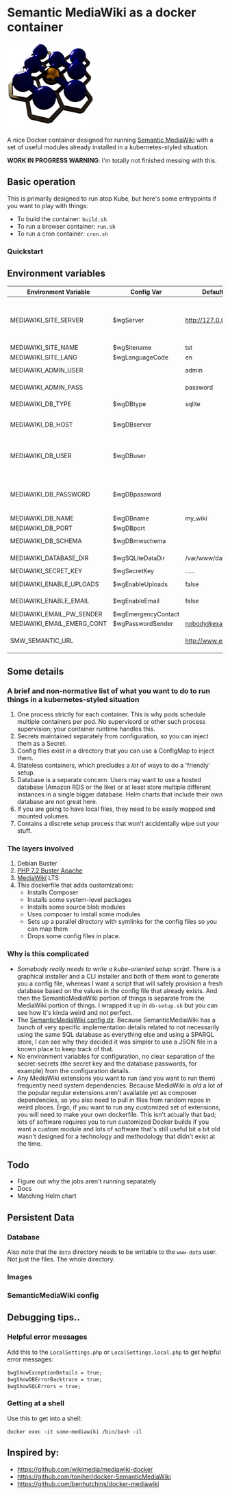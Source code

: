 # Semantic MediaWiki as a docker container

![Logo](icons/favicon-202x202.png "Logo")

A nice Docker container designed for running [Semantic MediaWiki](https://www.semantic-mediawiki.org/) with a set of useful modules already installed in a kubernetes-styled situation.

**WORK IN PROGRESS WARNING**: I'm totally not finished messing with this.

## Basic operation

This is primarily designed to run atop Kube, but here's some entrypoints if you want to play with things:

 * To build the container: `build.sh`
 * To run a browser container: `run.sh`
 * To run a cron container: `cron.sh`

### Quickstart

## Environment variables

| Environment Variable       | Config Var       | Default Value            | Description  |
| -------------------------- | ---------------- | ------------------------ | ------------------- |
| MEDIAWIKI_SITE_SERVER      | $wgServer        | http://127.0.0.1:8080 | Set this to the server host, protocol, and port if it's not a standard port. This is what MediaWiki uses to generate URLs |
| MEDIAWIKI_SITE_NAME        | $wgSitename      | tst                      | Name of the site |
| MEDIAWIKI_SITE_LANG        | $wgLanguageCode  | en                       | Language of the site|
| MEDIAWIKI_ADMIN_USER       |                  | admin                    | Name of the admin user |
| MEDIAWIKI_ADMIN_PASS       |                  | password                 | Default password for the admin user |
| MEDIAWIKI_DB_TYPE          | $wgDBtype        | sqlite                   | DB style (sqlite, postgres, or mysql) |
| MEDIAWIKI_DB_HOST          | $wgDBserver      |                          | hostname for the DB (unneccessary for sqlite) |
| MEDIAWIKI_DB_USER          | $wgDBuser        |                          | database user (not to be confused with admin user; this is how you log into the database) |
| MEDIAWIKI_DB_PASSWORD      | $wgDBpassword    |                          | database password (not to be confused with admin password; this is how you log into the database) |
| MEDIAWIKI_DB_NAME          | $wgDBname        | my_wiki                  | database name |
| MEDIAWIKI_DB_PORT          | $wgDBport        |                          | database port |
| MEDIAWIKI_DB_SCHEMA        | $wgDBmwschema    |                          | database schema (for postgresql) |
| MEDIAWIKI_DATABASE_DIR     | $wgSQLiteDataDir | /var/www/data            | database directory (for sqlite) |
| MEDIAWIKI_SECRET_KEY       | $wgSecretKey     | ......                   | secret key |
| MEDIAWIKI_ENABLE_UPLOADS   | $wgEnableUploads | false                    | set a value to enable uploads |
| MEDIAWIKI_ENABLE_EMAIL     | $wgEnableEmail   | false                    | set a value to enable email |
| MEDIAWIKI_EMAIL_PW_SENDER  | $wgEmergencyContact |  | nobody@example.com | Password sender email |
| MEDIAWIKI_EMAIL_EMERG_CONT | $wgPasswordSender | nobody@example.com      | Emergency contact |
| SMW_SEMANTIC_URL           |                  | http://www.example.com/  | SemanticMediaWiki namespace for RDF properties |

## Some details

### A brief and non-normative list of what you want to do to run things in a kubernetes-styled situation

 1. One process strictly for each container.  This is why pods schedule multiple containers per pod.  No supervisord or other such process supervision; your container runtime handles this.
 2. Secrets maintained separately from configuration, so you can inject them as a Secret.
 3. Config files exist in a directory that you can use a ConfigMap to inject them.
 4. Stateless containers, which precludes a *lot* of ways to do a 'friendly' setup.
 5. Database is a separate concern.  Users may want to use a hosted database (Amazon RDS or the like) or at least store multiple different instances in a single bigger database.  Helm charts that include their own database are not great here.
 6. If you are going to have local files, they need to be easily mapped and mounted volumes.
 7. Contains a discrete setup process that won't accidentally wipe out your stuff.

### The layers involved

1. Debian Buster
2. [PHP 7.2 Buster Apache](https://hub.docker.com/_/php/)
3. [MediaWiki](https://github.com/wikimedia/mediawiki-docker) LTS
4. This dockerfile that adds customizations:
    * Installs Composer
    * Installs some system-level packages
    * Installs some source blob modules
    * Uses composer to install some modules
    * Sets up a parallel directory with symlinks for the config files so you can map them
    * Drops some config files in place.

### Why is this complicated

* *Somebody really needs to write a kube-oriented setup script*.  There is a graphical installer and a CLI installer and both of them want to generate you a config file, whereas I want a script that will safely provision a fresh database based on the values in the config file that already exists.  And then the SemanticMediaWiki portion of things is separate from the MediaWiki portion of things.  I wrapped it up in `db-setup.sh` but you can see how it's kinda weird and not perfect.
* The [SemanticMediaWiki config dir](https://www.semantic-mediawiki.org/wiki/Help:Setup_information_file).  Because SemanticMediaWiki has a bunch of very specific implementation details related to not necessarily using the same SQL database as everything else and using a SPARQL store, I can see why they decided it was simpler to use a JSON file in a known place to keep track of that.
* No environment variables for configuration, no clear separation of the secret-secrets (the secret key and the database passwords, for example) from the configuration details.
* Any MediaWiki extensions you want to run (and you want to run them) frequently need system dependencies.  Because MediaWiki is *old* a lot of the popular regular extensions aren't available yet as composer dependencies, so you also need to pull in files from random repos in weird places.  Ergo, if you want to run any customized set of extensions, you will need to make your own dockerfile.  This isn't actually that bad; lots of software requires you to run customized Docker builds if you want a custom module and lots of software that's still useful bit a bit old wasn't designed for a technology and methodology that didn't exist at the time.

## Todo

 * Figure out why the jobs aren't running separately
 * Docs
 * Matching Helm chart

## Persistent Data

### Database

Also note that the `data` directory needs to be writable to the `www-data` user.  Not just the files.  The whole directory.

### Images

### SemanticMediaWiki config

## Debugging tips..

### Helpful error messages

Add this to the `LocalSettings.php` or `LocalSettings.local.php` to get helpful error messages:

```
$wgShowExceptionDetails = true;
$wgShowDBErrorBacktrace = true;
$wgShowSQLErrors = true;
```

### Getting at a shell

Use this to get into a shell:

```
docker exec -it some-mediawiki /bin/bash -il
```

## Inspired by:

 * https://github.com/wikimedia/mediawiki-docker
 * https://github.com/toniher/docker-SemanticMediaWiki
 * https://github.com/benhutchins/docker-mediawiki